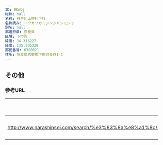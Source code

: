 ```yaml
---
ID: 0Knbj
総称: null
名称: 丹生川上神社下社
名称読み: ニウカワカミジンジャシモシャ
別名: null
都道府県: 奈良県
区域: 下市町
緯度: 34.316227
経度: 135.805328
郵便番号: 6380021
住所: 奈良県吉野郡下市町長谷1-1
---
```


## その他

### 参考URL

| URL                                                                                                                            | 説明   |
| ------------------------------------------------------------------------------------------------------------------------------ | ------ |
| http://www.narashinsei.com/search/%e3%83%8a%e8%a1%8c/%e4%b8%b9%e7%94%9f%e5%b7%9d%e4%b8%8a%e7%a5%9e%e7%a4%be%e4%b8%8b%e7%a4%be/ | 神社庁 |
